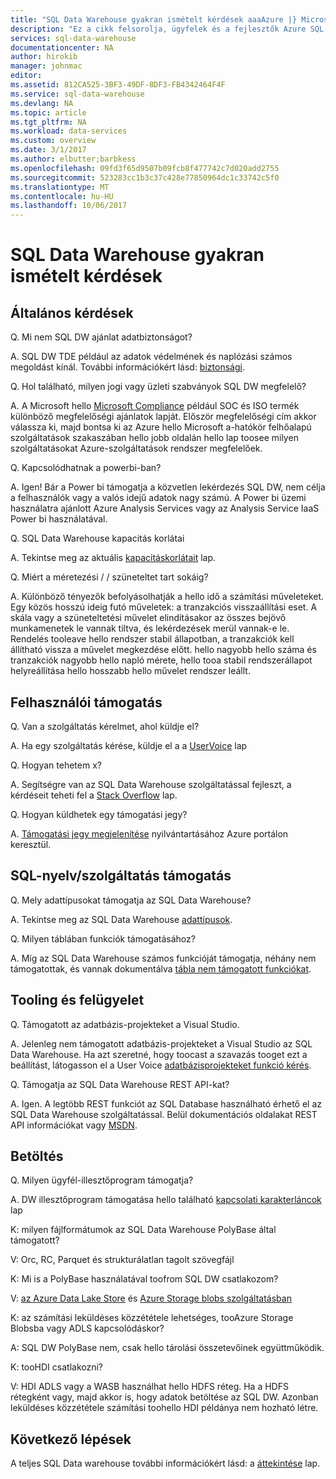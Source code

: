```yaml
---
title: "SQL Data Warehouse gyakran ismételt kérdések aaaAzure |} Microsoft Docs"
description: "Ez a cikk felsorolja, ügyfelek és a fejlesztők Azure SQL Data Warehouse kapcsolatos gyakran ismételt kérdések"
services: sql-data-warehouse
documentationcenter: NA
author: hirokib
manager: johnmac
editor: 
ms.assetid: 812CA525-3BF3-49DF-8DF3-FB4342464F4F
ms.service: sql-data-warehouse
ms.devlang: NA
ms.topic: article
ms.tgt_pltfrm: NA
ms.workload: data-services
ms.custom: overview
ms.date: 3/1/2017
ms.author: elbutter;barbkess
ms.openlocfilehash: 09fd3f65d9507b09fcb8f477742c7d020add2755
ms.sourcegitcommit: 523283cc1b3c37c428e77850964dc1c33742c5f0
ms.translationtype: MT
ms.contentlocale: hu-HU
ms.lasthandoff: 10/06/2017
---
```

# <a name="sql-data-warehouse-frequently-asked-questions"></a>SQL Data Warehouse gyakran ismételt kérdések

## <a name="general"></a>Általános kérdések

Q. Mi nem SQL DW ajánlat adatbiztonságot?

A. SQL DW TDE például az adatok védelmének és naplózási számos megoldást kínál. További információkért lásd: [biztonsági].

Q. Hol található, milyen jogi vagy üzleti szabványok SQL DW megfelelő?

A. A Microsoft hello [Microsoft Compliance] például SOC és ISO termék különböző megfelelőségi ajánlatok lapját. Először megfelelőségi cím akkor válassza ki, majd bontsa ki az Azure hello Microsoft a-hatókör felhőalapú szolgáltatások szakaszában hello jobb oldalán hello lap toosee milyen szolgáltatásokat Azure-szolgáltatások rendszer megfelelőek.

Q. Kapcsolódhatnak a powerbi-ban?

A. Igen! Bár a Power bi támogatja a közvetlen lekérdezés SQL DW, nem célja a felhasználók vagy a valós idejű adatok nagy számú. A Power bi üzemi használatra ajánlott Azure Analysis Services vagy az Analysis Service IaaS Power bi használatával. 

Q. SQL Data Warehouse kapacitás korlátai

A. Tekintse meg az aktuális [kapacitáskorlátait] lap. 

Q. Miért a méretezési / / szüneteltet tart sokáig?

A. Különböző tényezők befolyásolhatják a hello idő a számítási műveleteket. Egy közös hosszú ideig futó műveletek: a tranzakciós visszaállítási eset. A skála vagy a szüneteltetési művelet elindításakor az összes bejövő munkamenetek le vannak tiltva, és lekérdezések merül vannak-e le. Rendelés tooleave hello rendszer stabil állapotban, a tranzakciók kell állítható vissza a művelet megkezdése előtt. hello nagyobb hello száma és tranzakciók nagyobb hello napló mérete, hello tooa stabil rendszerállapot helyreállítása hello hosszabb hello művelet rendszer leállt.

## <a name="user-support"></a>Felhasználói támogatás

Q. Van a szolgáltatás kérelmet, ahol küldje el?

A. Ha egy szolgáltatás kérése, küldje el a a [UserVoice] lap

Q. Hogyan tehetem x?

A. Segítségre van az SQL Data Warehouse szolgáltatással fejleszt, a kérdéseit teheti fel a [Stack Overflow] lap. 

Q. Hogyan küldhetek egy támogatási jegy?

A. [Támogatási jegy megjelenítése] nyilvántartásához Azure portálon keresztül.

## <a name="sql-languagefeature-support"></a>SQL-nyelv/szolgáltatás támogatás 

Q. Mely adattípusokat támogatja az SQL Data Warehouse?

A. Tekintse meg az SQL Data Warehouse [adattípusok].

Q. Milyen táblában funkciók támogatásához?

A. Míg az SQL Data Warehouse számos funkcióját támogatja, néhány nem támogatottak, és vannak dokumentálva [tábla nem támogatott funkciókat].

## <a name="tooling-and-administration"></a>Tooling és felügyelet

Q. Támogatott az adatbázis-projekteket a Visual Studio.

A. Jelenleg nem támogatott adatbázis-projekteket a Visual Studio az SQL Data Warehouse. Ha azt szeretné, hogy toocast a szavazás tooget ezt a beállítást, látogasson el a User Voice [adatbázisprojekteket funkció kérés].

Q. Támogatja az SQL Data Warehouse REST API-kat?

A. Igen. A legtöbb REST funkciót az SQL Database használható érhető el az SQL Data Warehouse szolgáltatással. Belül dokumentációs oldalakat REST API információkat vagy [MSDN].


## <a name="loading"></a>Betöltés

Q. Milyen ügyfél-illesztőprogram támogatja?

A. DW illesztőprogram támogatása hello található [kapcsolati karakterláncok] lap

K: milyen fájlformátumok az SQL Data Warehouse PolyBase által támogatott?

V: Orc, RC, Parquet és strukturálatlan tagolt szövegfájl

K: Mi is a PolyBase használatával toofrom SQL DW csatlakozom? 

V: [az Azure Data Lake Store] és [Azure Storage blobs szolgáltatásban]

K: az számítási leküldéses közzététele lehetséges, tooAzure Storage Blobsba vagy ADLS kapcsolódáskor? 

A: SQL DW PolyBase nem, csak hello tárolási összetevőinek együttműködik. 

K: tooHDI csatlakozni?

V: HDI ADLS vagy a WASB használhat hello HDFS réteg. Ha a HDFS rétegként vagy, majd akkor is, hogy adatok betöltése az SQL DW. Azonban leküldéses közzététele számítási toohello HDI példánya nem hozható létre. 

## <a name="next-steps"></a>Következő lépések
A teljes SQL Data warehouse további információkért lásd: a [áttekintése] lap.


<!-- Article references -->
[UserVoice]: https://feedback.azure.com/forums/307516-sql-data-warehouse
[kapcsolati karakterláncok]: ./sql-data-warehouse-connection-strings.md
[Stack Overflow]: http://stackoverflow.com/questions/tagged/azure-sqldw
[Támogatási jegy megjelenítése]: ./sql-data-warehouse-get-started-create-support-ticket.md
[biztonsági]: ./sql-data-warehouse-overview-manage-security.md
[Microsoft Compliance]: https://www.microsoft.com/en-us/trustcenter/compliance/complianceofferings
[kapacitáskorlátait]: ./sql-data-warehouse-service-capacity-limits.md
[adattípusok]: ./sql-data-warehouse-tables-data-types.md
[tábla nem támogatott funkciókat]: ./sql-data-warehouse-tables-overview.md#unsupported-table-features
[az Azure Data Lake Store]: ./sql-data-warehouse-load-from-azure-data-lake-store.md
[Azure Storage blobs szolgáltatásban]: ./sql-data-warehouse-load-from-azure-blob-storage-with-polybase.md
[adatbázisprojekteket funkció kérés]: https://feedback.azure.com/forums/307516-sql-data-warehouse/suggestions/13313247-database-project-from-visual-studio-to-support-azu
[MSDN]: https://msdn.microsoft.com/en-us/library/azure/mt163685.aspx
[áttekintése]: ./sql-data-warehouse-overview-faq.md